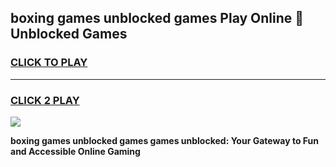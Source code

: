 
## boxing games unblocked games Play Online 👋 Unblocked Games
<h3>
<a href="https://premium.freeplayer.one?title=boxing_games_unblocked_games&ref=19F">CLICK TO PLAY</a></h3>
<hr>

<h3>
<a href="https://premium.freeplayer.one?title=boxing_games_unblocked_games&ref=19F">CLICK 2 PLAY</a>
  
</h3>

<a href="https://premium.freeplayer.one?title=boxing_games_unblocked_games&ref=19F"><img src="https://clearcache.store/games.png"></a>


**boxing games unblocked games games unblocked: Your Gateway to Fun and Accessible Online Gaming**
